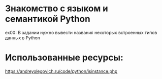 # Знакомство с языком и семантикой Python

ex00: В задании нужно вывести названия некоторых встроенных типов данных в Python

# Использованные ресурсы:

https://andreyolegovich.ru/code/python/isinstance.php
